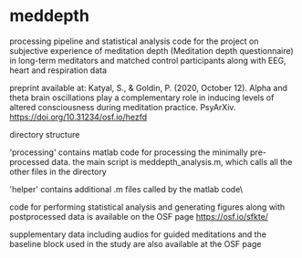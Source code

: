 # meddepth

processing pipeline and statistical analysis code for the project on subjective experience of meditation depth (Meditation depth questionnaire) in long-term meditators and matched control participants along with EEG, heart and respiration data

preprint available at:
Katyal, S., & Goldin, P. (2020, October 12). Alpha and theta brain oscillations play a complementary role in inducing levels of altered consciousness during meditation practice. PsyArXiv. https://doi.org/10.31234/osf.io/hezfd


directory structure

'processing' contains matlab code for processing the minimally pre-processed data. the main script is meddepth_analysis.m, which calls all the other files in the directory 

'helper' contains additional .m files called by the matlab code\

code for performing statistical analysis and generating figures along with postprocessed data is available on the OSF page https://osf.io/sfkte/

supplementary data including audios for guided meditations and the baseline block used in the study are also available at the OSF page
